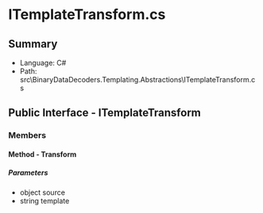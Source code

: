 ﻿# ITemplateTransform.cs

## Summary

* Language: C#
* Path: src\BinaryDataDecoders.Templating.Abstractions\ITemplateTransform.cs

## Public Interface - ITemplateTransform

### Members

#### Method - Transform

#####  Parameters

 - object source 
 - string template 

